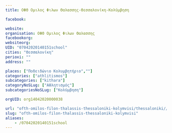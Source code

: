 ```yaml
---
title: ΟΦΘ Ομιλος Φιλων Θαλασσης-Θεσσαλονίκη-Κολύμβηση

facebook:

website:
organisation: ΟΦΘ Ομιλος Φιλων Θαλασσης
facebookorg:
websiteorg:
UID: "07042020140151school"
cities: "Θεσσαλονίκη"
perioxi: ""
address: ""

places: ["Ποδειδώνιο Κολυμβητήριο",""]
categories: ["athlitismos"]
subcategories: ["kithara"]
categoryNoSLug: ["Αθλητισμός"]
subcategoriesNoSLug: ["Κολύμβηση"]

orgUID: org14042020000038

url: "ofth-omilos-filon-thalassis-thessaloniki-kolymvisi/thessaloniki//"
slug: "ofth-omilos-filon-thalassis-thessaloniki-kolymvisi"
aliases:
    - /07042020140151school
---
```





